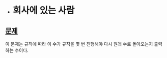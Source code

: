 * # 회사에 있는 사람

## [문제](https://replit.com/~)
이 문제는 규칙에 따라 이 수가 규칙을 몇 번 진행해야 다시 원래 수로 돌아오는지 출력하는 수이다.
